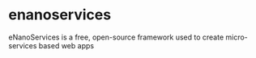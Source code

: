 # enanoservices
eNanoServices is a free, open-source framework used to create micro-services based web apps
